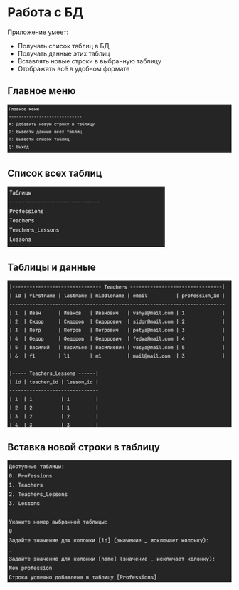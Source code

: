 # Работа с БД

Приложение умеет:

* Получать список таблиц в БД
* Получать данные этих таблиц
* Вставлять новые строки в выбранную таблицу
* Отображать всё в удобном формате

## Главное меню

![Images/menu.png](Images/menu.png)

## Список всех таблиц

![Images/tables.png](Images/tables.png)

## Таблицы и данные

![Images/data.png](Images/data.png)

## Вставка новой строки в таблицу

![Images/newrow.png](Images/newrow.png)